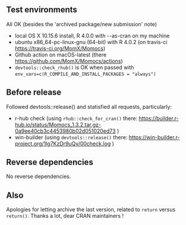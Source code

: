 ## Test environments
All OK (besides the 'archived package/new submission' note)

* local OS X 10.15.6 install, R 4.0.0 with --as-cran on my machine
* ubuntu x86_64-pc-linux-gnu (64-bit) with R 4.0.2 (on travis-ci https://travis-ci.org/MomX/Momocs)
* Github action on macOS-latest (there https://github.com/MomX/Momocs/actions)
* `devtools::check_rhub()` is OK when passed with `env_vars=c(R_COMPILE_AND_INSTALL_PACKAGES = "always")`

## Before release
Followed devtools::release() and statisfied all requests, particularly:
* r-hub check (using `rhub::check_for_cran()` there: https://builder.r-hub.io/status/Momocs_1.3.2.tar.gz-0a9ee40cb3c4453980b02d051020ed73 )
* win-builder (using `devtools::release()` there: https://win-builder.r-project.org/1lg7KzDr9uQv/00check.log )

## Reverse dependencies
No reverse dependencies.

## Also
Apologies for letting archive the last version, related to `return` versus `return()`. 
Thanks a lot, dear CRAN maintainers !



